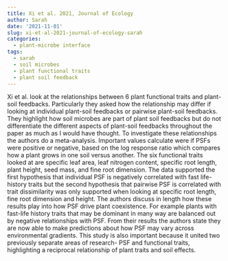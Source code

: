 ```yaml
---
title: Xi et al. 2021, Journal of Ecology
author: Sarah
date: '2021-11-01'
slug: xi-et-al-2021-journal-of-ecology-sarah
categories:
  - plant-microbe interface
tags:
  - sarah
  - soil microbes
  - plant functional traits
  - plant soil feedback
---
```

Xi et al. look at the relationships between 6 plant functional traits and plant-soil feedbacks. Particularly they asked how the relationship may differ if looking at individual plant-soil feedbacks or pairwise plant-soil feedbacks. They highlight how soil microbes are part of plant soil feedbacks but do not differentiate the different aspects of plant-soil feedbacks throughout the paper as much as I would have thought. 
To investigate these relationships the authors do a meta-analysis. Important values calculate were if PSFs were positive or negative, based on the log response ratio which compares how a plant grows in one soil versus another. The six functional traits looked at are specific leaf area, leaf nitrogen content, specific root length, plant height, seed mass, and fine root dimension. 
The data supported the first hypothesis that individual PSF is negatively correlated with fast life-history traits but the second hypothesis that pairwise PSF is correlated with trait dissimilarity was only supported when looking at specific root length, fine root dimension and height. 
The authors discuss in length how these results play into how PSF drive plant coexistence. For example plants with fast-life history traits that may be dominant in many way are balanced out by negative relationships with PSF. 
From their results the authors state they are now able to make predictions about how PSF may vary across environmental gradients. This study is also important because it united two previously separate areas of research- PSF and functional traits, highlighting a reciprocal relationship of plant traits and soil effects. 
